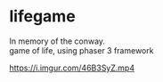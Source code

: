 lifegame
========

In memory of the conway.  
game of life, using phaser 3 framework

https://i.imgur.com/46B3SyZ.mp4